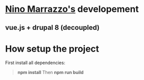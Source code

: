 [Nino Marrazzo's](www.ninomarrazzo.com) developement
================================

vue.js + drupal 8 (decoupled)
-----------------------------

# How setup the project
First install all dependencies:
> **npm install**
Then
> **npm run build**

